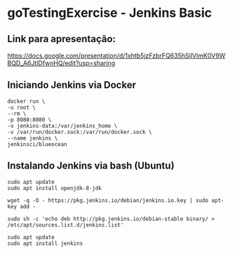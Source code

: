 # goTestingExercise - Jenkins Basic

## Link para apresentação: 
https://docs.google.com/presentation/d/1xhtb5jzFzbrFQ635hSIlVlmK0V9WBQD_A6JtlDfwnHQ/edit?usp=sharing

## Iniciando Jenkins via Docker

```
docker run \
-u root \
--rm \
-p 8080:8080 \
-v jenkins-data:/var/jenkins_home \
-v /var/run/docker.sock:/var/run/docker.sock \
--name jenkins \
jenkinsci/blueocean
```


## Instalando Jenkins via bash (Ubuntu)

```
sudo apt update
sudo apt install openjdk-8-jdk

wget -q -O - https://pkg.jenkins.io/debian/jenkins.io.key | sudo apt-key add -

sudo sh -c 'echo deb http://pkg.jenkins.io/debian-stable binary/ > /etc/apt/sources.list.d/jenkins.list'

sudo apt update
sudo apt install jenkins
```
